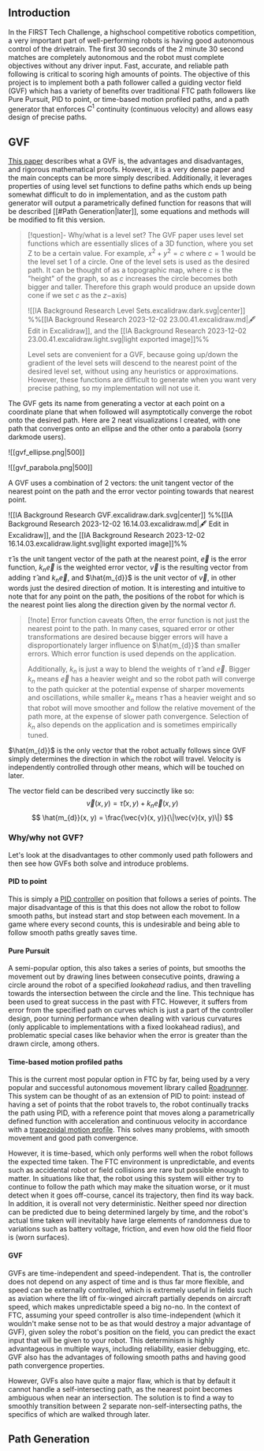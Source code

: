 ## Introduction
In the FIRST Tech Challenge, a highschool competitive robotics competition, a very important part of well-performing robots is having good autonomous control of the drivetrain. The first 30 seconds of the 2 minute 30 second matches are completely autonomous and the robot must complete objectives without any driver input. Fast, accurate, and reliable path following is critical to scoring high amounts of points. The objective of this project is to implement both a path follower called a guiding vector field (GVF) which has a variety of benefits over traditional FTC path followers like Pure Pursuit, PID to point, or time-based motion profiled paths, and a path generator that enforces $C^{1}$ continuity (continuous velocity) and allows easy design of precise paths.
## GVF
[This paper](https://arxiv.org/pdf/1610.04391.pdf) describes what a GVF is, the advantages and disadvantages, and rigorous mathematical proofs. However, it is a very dense paper and the main concepts can be more simply described. Additionally, it leverages properties of using level set functions to define paths which ends up being somewhat difficult to do in implementation, and as the custom path generator will output a parametrically defined function for reasons that will be described [[#Path Generation|later]], some equations and methods will be modified to fit this version.

> [!question]- Why/what is a level set?
> The GVF paper uses level set functions which are essentially slices of a 3D function, where you set Z to be a certain value. For example, $x^{2}+y^{2}=c$ where $c=1$ would be the level set $1$ of a circle. One of the level sets is used as the desired path. It can be thought of as a topographic map, where $c$ is the "height" of the graph, so as $c$ increases the circle becomes both bigger and taller. Therefore this graph would produce an upside down cone if we set $c$ as the $z-$axis)
> 
> ![[IA Background Research Level Sets.excalidraw.dark.svg|center]]
%%[[IA Background Research 2023-12-02 23.00.41.excalidraw.md|🖋 Edit in Excalidraw]], and the [[IA Background Research 2023-12-02 23.00.41.excalidraw.light.svg|light exported image]]%%
> 
> Level sets are convenient for a GVF, because going up/down the gradient of the level sets will descend to the nearest point of the desired level set, without using any heuristics or approximations. However, these functions are difficult to generate when you want very precise pathing, so my implementation will not use it.

The GVF gets its name from generating a vector at each point on a coordinate plane that when followed will asymptotically converge the robot onto the desired path. Here are 2 neat visualizations I created, with one path that converges onto an ellipse and the other onto a parabola (sorry darkmode users).

![[gvf_ellipse.png|500]]

![[gvf_parabola.png|500]]

A GVF uses a combination of 2 vectors: the unit tangent vector of the nearest point on the path and the error vector pointing towards that nearest point.

![[IA Background Research GVF.excalidraw.dark.svg|center]]
%%[[IA Background Research 2023-12-02 16.14.03.excalidraw.md|🖋 Edit in Excalidraw]], and the [[IA Background Research 2023-12-02 16.14.03.excalidraw.light.svg|light exported image]]%%

$\hat{\tau}$ is the unit tangent vector of the path at the nearest point, $\vec{e}$ is the error function, $k_{n}\vec{e}$ is the weighted error vector, $\vec{v}$ is the resulting vector from adding $\hat{\tau}$ and $k_{n}\vec{e}$, and $\hat{m_{d}}$ is the unit vector of $\vec{v}$, in other words just the desired direction of motion. It is interesting and intuitive to note that for any point on the path, the positions of the robot for which is the nearest point lies along the direction given by the normal vector $\hat{n}$.

> [!note] Error function caveats
> Often, the error function is not just the nearest point to the path. In many cases, squared error or other transformations are desired because bigger errors will have a disproportionately larger influence on $\hat{m_{d}}$ than smaller errors. Which error function is used depends on the application.
> 
> Additionally, $k_{n}$ is just a way to blend the weights of $\hat{\tau}$ and $\vec{e}$. Bigger $k_{n}$ means $\vec{e}$ has a heavier weight and so the robot path will converge to the path quicker at the potential expense of sharper movements and oscillations, while smaller $k_{n}$ means $\hat{\tau}$ has a heavier weight and so that robot will move smoother and follow the relative movement of the path more, at the expense of slower path convergence. Selection of $k_{n}$ also depends on the application and is sometimes empirically tuned.

$\hat{m_{d}}$ is the only vector that the robot actually follows since GVF simply determines the direction in which the robot will travel. Velocity is independently controlled through other means, which will be touched on later.

The vector field can be described very succinctly like so:
$$
\vec{v}(x, y) = \hat{\tau}(x,y) + k_{n}\vec{e}(x,y)
$$
$$
\hat{m_{d}}(x, y) = \frac{\vec{v}(x, y)}{\|\vec{v}(x, y)\|}
$$

### Why/why not GVF?
Let's look at the disadvantages to other commonly used path followers and then see how GVFs both solve and introduce problems.
#### PID to point
This is simply a [PID controller](https://en.wikipedia.org/wiki/Proportional%E2%80%93integral%E2%80%93derivative_controller) on position that follows a series of points. The major disadvantage of this is that this does not allow the robot to follow smooth paths, but instead start and stop between each movement. In a game where every second counts, this is undesirable and being able to follow smooth paths greatly saves time.
#### Pure Pursuit
A semi-popular option, this also takes a series of points, but smooths the movement out by drawing lines between consecutive points, drawing a circle around the robot of a specified *lookahead* radius, and then travelling towards the intersection between the circle and the line. This technique has been used to great success in the past with FTC. However, it suffers from error from the specified path on curves which is just a part of the controller design, poor turning performance when dealing with various curvatures (only applicable to implementations with a fixed lookahead radius), and problematic special cases like behavior when the error is greater than the drawn circle, among others.
#### Time-based motion profiled paths
This is the current most popular option in FTC by far, being used by a very popular and successful autonomous movement library called [Roadrunner](https://rr.brott.dev/docs/v0-5/tour/introduction/). This system can be thought of as an extension of PID to point: instead of having a set of points that the robot travels to, the robot continually tracks the path using PID, with a reference point that moves along a parametrically defined function with acceleration and continuous velocity in accordance with a [trapezoidal motion profile](https://www.ctrlaltftc.com/advanced/motion-profiling). This solves many problems, with smooth movement and good path convergence.

However, it is time-based, which only performs well when the robot follows the expected time taken. The FTC environment is unpredictable, and events such as accidental robot or field collisions are rare but possible enough to matter. In situations like that, the robot using this system will either try to continue to follow the path which may make the situation worse, or it must detect when it goes off-course, cancel its trajectory, then find its way back. In addition, it is overall not very deterministic. Neither speed nor direction can be predicted due to being determined largely by time, and the robot's actual time taken will inevitably have large elements of randomness due to variations such as battery voltage, friction, and even how old the field floor is (worn surfaces).

#### GVF
GVFs are time-independent and speed-independent. That is, the controller does not depend on any aspect of time and is thus far more flexible, and speed can be externally controlled, which is extremely useful in fields such as aviation where the lift of fix-winged aircraft partially depends on aircraft speed, which makes unpredictable speed a big no-no. In the context of FTC, assuming your speed controller is also time-independent (which it wouldn't make sense not to be as that would destroy a major advantage of GVF), given soley the robot's position on the field, you can predict the exact input that will be given to your robot. This determinism is highly advantageous in multiple ways, including reliability, easier debugging, etc. GVF also has the advantages of following smooth paths and having good path convergence properties.

However, GVFs also have quite a major flaw, which is that by default it cannot handle a self-intersecting path, as the nearest point becomes ambiguous when near an intersection. The solution is to find a way to smoothly transition between 2 separate non-self-intersecting paths, the specifics of which are walked through later.
## Path Generation